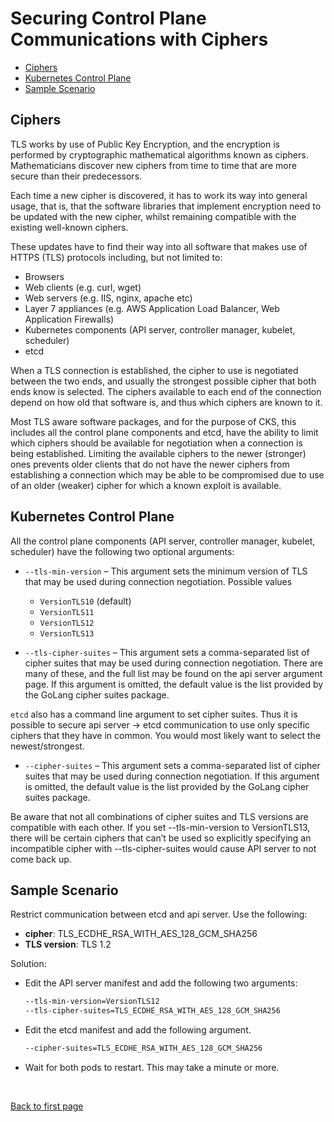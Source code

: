 
# Securing Control Plane Communications with Ciphers 


- [Ciphers](#ciphers)
- [Kubernetes Control Plane](#kubernetes-control-plane)
- [Sample Scenario](#sample-scenario)


## Ciphers 

TLS works by use of Public Key Encryption, and the encryption is performed by cryptographic mathematical algorithms known as ciphers. Mathematicians discover new ciphers from time to time that are more secure than their predecessors.

Each time a new cipher is discovered, it has to work its way into general usage, that is, that the software libraries that implement encryption need to be updated with the new cipher, whilst remaining compatible with the existing well-known ciphers.

These updates have to find their way into all software that makes use of HTTPS (TLS) protocols including, but not limited to:

- Browsers
- Web clients (e.g. curl, wget)
- Web servers (e.g. IIS, nginx, apache etc)
- Layer 7 appliances (e.g. AWS Application Load Balancer, Web Application Firewalls)
- Kubernetes components (API server, controller manager, kubelet, scheduler)
- etcd

When a TLS connection is established, the cipher to use is negotiated between the two ends, and usually the strongest possible cipher that both ends know is selected. The ciphers available to each end of the connection depend on how old that software is, and thus which ciphers are known to it.

Most TLS aware software packages, and for the purpose of CKS, this includes all the control plane components and etcd, have the ability to limit which ciphers should be available for negotiation when a connection is being established. Limiting the available ciphers to the newer (stronger) ones prevents older clients that do not have the newer ciphers from establishing a connection which may be able to be compromised due to use of an older (weaker) cipher for which a known exploit is available.


## Kubernetes Control Plane

All the control plane components (API server, controller manager, kubelet, scheduler) have the following two optional arguments:

- <code>--tls-min-version</code> – This argument sets the minimum version of TLS that may be used during connection negotiation. Possible values      
    
    - <code>VersionTLS10</code> (default)
    - <code>VersionTLS11</code>
    - <code>VersionTLS12</code>
    - <code>VersionTLS13</code>

- <code>--tls-cipher-suites</code> – This argument sets a comma-separated list of cipher suites that may be used during connection negotiation. There are many of these, and the full list may be found on the api server argument page. If this argument is omitted, the default value is the list provided by the GoLang cipher suites package.


<code>etcd</code> also has a command line argument to set cipher suites. Thus it is possible to secure api server → etcd communication to use only specific ciphers that they have in common. You would most likely want to select the newest/strongest.

- <code>--cipher-suites</code> – This argument sets a comma-separated list of cipher suites that may be used during connection negotiation. If this argument is omitted, the default value is the list provided by the GoLang cipher suites package.

Be aware that not all combinations of cipher suites and TLS versions are compatible with each other. If you set --tls-min-version to VersionTLS13, there will be certain ciphers that can’t be used so explicitly specifying an incompatible cipher with --tls-cipher-suites would cause API server to not come back up.

## Sample Scenario 

Restrict communication between etcd and api server. Use the following:

- **cipher**: TLS_ECDHE_RSA_WITH_AES_128_GCM_SHA256
- **TLS version**: TLS 1.2

Solution:

- Edit the API server manifest and add the following two arguments:

    ```bash
    --tls-min-version=VersionTLS12
    --tls-cipher-suites=TLS_ECDHE_RSA_WITH_AES_128_GCM_SHA256
    ```

- Edit the etcd manifest and add the following argument.

    ```bash
    --cipher-suites=TLS_ECDHE_RSA_WITH_AES_128_GCM_SHA256  
    ```

- Wait for both pods to restart. This may take a minute or more.




<br>

[Back to first page](../../README.md#kubernetes-security)
